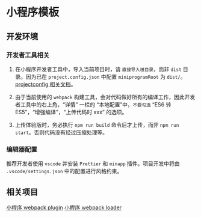 # 小程序模板

## 开发环境

### 开发者工具相关

1. 在小程序开发者工具中，导入当前项目时，请 `直接导入根目录`，而非 `dist` 目录。因为已在 `project.config.json` 中配置 `miniprogramRoot` 为 `dist/`。[projectconfig 相关文档](https://developers.weixin.qq.com/miniprogram/dev/devtools/projectconfig.html)。

2. 由于当前使用的 `webpack` 构建工具，会对代码做好所有的编译工作，因此开发者工具中的右上角，“详情” 一栏的 “本地配置”中，`不要勾选` “ES6 转 ES5”，“增强编译”，“上传代码时 xxx” 的选项。

3. 上传体验版时，务必执行 `npm run build` 命令后才上传，而非 `npm run start`。否则代码没有经过压缩处理等。

### 编辑器配置

推荐开发者使用 `vscode` 并安装 `Prettier` 和 `minapp` 插件。项目开发中将由 `.vscode/settings.json` 中的配置进行风格约束。

## 相关项目

[小程序 webpack plugin](https://github.com/HZFE/mina-webpack-plugin)
[小程序 webpack loader](https://github.com/HZFE/wxml-loader)
